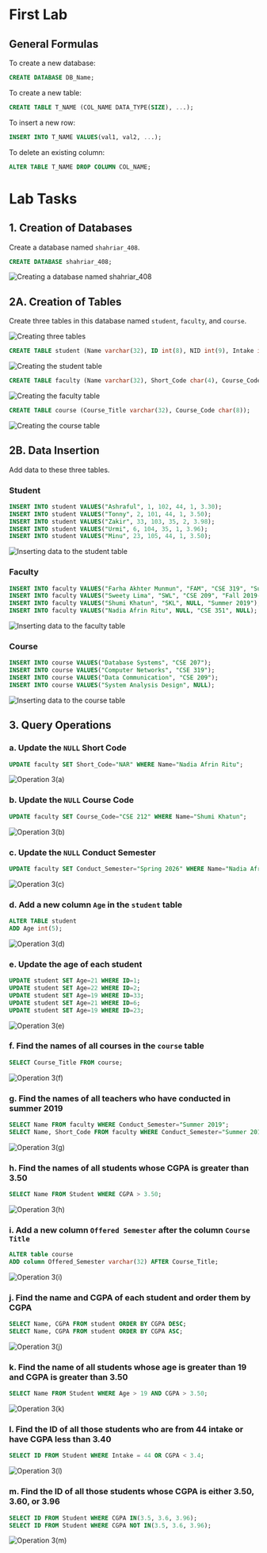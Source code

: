 # First Lab

## General Formulas

To create a new database:

```sql
CREATE DATABASE DB_Name;
```

To create a new table:

```sql
CREATE TABLE T_NAME (COL_NAME DATA_TYPE(SIZE), ...);
```

To insert a new row:

```sql
INSERT INTO T_NAME VALUES(val1, val2, ...);
```

To delete an existing column:

```sql
ALTER TABLE T_NAME DROP COLUMN COL_NAME;
```

# Lab Tasks

## 1. Creation of Databases

Create a database named `shahriar_408`.

```sql
CREATE DATABASE shahriar_408;
```

![Creating a database named shahriar_408](images/00.png)

## 2A. Creation of Tables

Create three tables in this database named `student`, `faculty`, and `course`.

![Creating three tables](images/01.png)

```sql
CREATE TABLE student (Name varchar(32), ID int(8), NID int(9), Intake int(2), Section int(2), CGPA float(3.2));
```

![Creating the student table](images/02.png)

```sql
CREATE TABLE faculty (Name varchar(32), Short_Code char(4), Course_Code char(8), Conduct_Semester varchar(16));
```

![Creating the faculty table](images/03.png)

```sql
CREATE TABLE course (Course_Title varchar(32), Course_Code char(8));
```

![Creating the course table](images/04.png)

## 2B. Data Insertion

Add data to these three tables.

### Student

```sql
INSERT INTO student VALUES("Ashraful", 1, 102, 44, 1, 3.30);
INSERT INTO student VALUES("Tonny", 2, 101, 44, 1, 3.50);
INSERT INTO student VALUES("Zakir", 33, 103, 35, 2, 3.98);
INSERT INTO student VALUES("Urmi", 6, 104, 35, 1, 3.96);
INSERT INTO student VALUES("Minu", 23, 105, 44, 1, 3.50);
```

![Inserting data to the student table](images/05.png)

### Faculty

```sql
INSERT INTO faculty VALUES("Farha Akhter Munmun", "FAM", "CSE 319", "Summer 2019");
INSERT INTO faculty VALUES("Sweety Lima", "SWL", "CSE 209", "Fall 2019-20");
INSERT INTO faculty VALUES("Shumi Khatun", "SKL", NULL, "Summer 2019");
INSERT INTO faculty VALUES("Nadia Afrin Ritu", NULL, "CSE 351", NULL);
```

![Inserting data to the faculty table](images/06.png)

### Course

```sql
INSERT INTO course VALUES("Database Systems", "CSE 207");
INSERT INTO course VALUES("Computer Networks", "CSE 319");
INSERT INTO course VALUES("Data Communication", "CSE 209");
INSERT INTO course VALUES("System Analysis Design", NULL);
```

![Inserting data to the course table](images/07.png)

## 3. Query Operations

### a. Update the `NULL` Short Code

```sql
UPDATE faculty SET Short_Code="NAR" WHERE Name="Nadia Afrin Ritu";
```

![Operation 3(a)](images/08.png)

### b. Update the `NULL` Course Code

```sql
UPDATE faculty SET Course_Code="CSE 212" WHERE Name="Shumi Khatun";
```

![Operation 3(b)](images/09.png)

### c. Update the `NULL` Conduct Semester

```sql
UPDATE faculty SET Conduct_Semester="Spring 2026" WHERE Name="Nadia Afrin Ritu";
```

![Operation 3(c)](images/10.png)

### d. Add a new column `Age` in the `student` table

```sql
ALTER TABLE student
ADD Age int(5);
```

![Operation 3(d)](images/11.png)

### e. Update the age of each student

```sql
UPDATE student SET Age=21 WHERE ID=1;
UPDATE student SET Age=22 WHERE ID=2;
UPDATE student SET Age=19 WHERE ID=33;
UPDATE student SET Age=21 WHERE ID=6;
UPDATE student SET Age=19 WHERE ID=23;
```

![Operation 3(e)](images/12.png)

### f. Find the names of all courses in the `course` table

```sql
SELECT Course_Title FROM course;
```

![Operation 3(f)](images/13.png)

### g. Find the names of all teachers who have conducted in summer 2019

```sql
SELECT Name FROM faculty WHERE Conduct_Semester="Summer 2019";
SELECT Name, Short_Code FROM faculty WHERE Conduct_Semester="Summer 2019";
```

![Operation 3(g)](images/14.png)

### h. Find the names of all students whose CGPA is greater than 3.50

```sql
SELECT Name FROM Student WHERE CGPA > 3.50;
```

![Operation 3(h)](images/15.png)

### i. Add a new column `Offered Semester` after the column `Course Title`

```sql
ALTER table course
ADD column Offered_Semester varchar(32) AFTER Course_Title;
```

![Operation 3(i)](images/16.png)

### j. Find the name and CGPA of each student and order them by CGPA

```sql
SELECT Name, CGPA FROM student ORDER BY CGPA DESC;
SELECT Name, CGPA FROM student ORDER BY CGPA ASC;
```

![Operation 3(j)](images/17.png)

### k. Find the name of all students whose age is greater than 19 and CGPA is greater than 3.50

```sql
SELECT Name FROM Student WHERE Age > 19 AND CGPA > 3.50;
```

![Operation 3(k)](images/18.png)

### l. Find the ID of all those students who are from 44 intake or have CGPA less than 3.40

```sql
SELECT ID FROM Student WHERE Intake = 44 OR CGPA < 3.4;
```

![Operation 3(l)](images/19.png)

### m. Find the ID of all those students whose CGPA is either 3.50, 3.60, or 3.96

```sql
SELECT ID FROM Student WHERE CGPA IN(3.5, 3.6, 3.96);
SELECT ID FROM Student WHERE CGPA NOT IN(3.5, 3.6, 3.96);
```

![Operation 3(m)](images/20.png)
